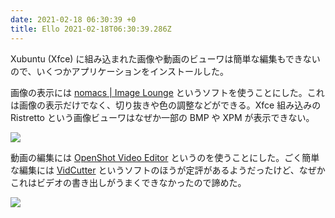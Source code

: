 ```yaml
---
date: 2021-02-18 06:30:39 +0
title: Ello 2021-02-18T06:30:39.286Z
---
```

Xubuntu (Xfce) に組み込まれた画像や動画のビューワは簡単な編集もできないので、いくつかアプリケーションをインストールした。

画像の表示には [nomacs | Image Lounge](https://nomacs.org/) というソフトを使うことにした。これは画像の表示だけでなく、切り抜きや色の調整などができる。Xfce 組み込みの Ristretto という画像ビューワはなぜか一部の BMP や XPM が表示できない。

![](https://assets3.ello.co/uploads/asset/attachment/12696239/ello-optimized-e7135cdb.jpg)

動画の編集には [OpenShot Video Editor](https://www.openshot.org/) というのを使うことにした。ごく簡単な編集には [VidCutter](https://sourceforge.net/projects/vidcutter/) というソフトのほうが定評があるようだったけど、なぜかこれはビデオの書き出しがうまくできなかったので諦めた。

![](https://assets1.ello.co/uploads/asset/attachment/12696241/ello-optimized-e828bf96.jpg)

